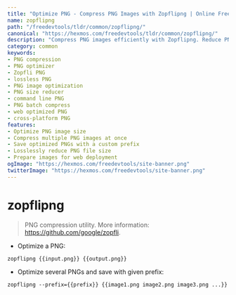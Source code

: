 ```yaml
---
title: "Optimize PNG - Compress PNG Images with Zopflipng | Online Free DevTools by Hexmos"
name: zopflipng
path: "/freedevtools/tldr/common/zopflipng/"
canonical: "https://hexmos.com/freedevtools/tldr/common/zopflipng/"
description: "Compress PNG images efficiently with Zopflipng. Reduce PNG file size and optimize for web use. Free online tool, no registration required."
category: common
keywords:
- PNG compression
- PNG optimizer
- Zopfli PNG
- lossless PNG
- PNG image optimization
- PNG size reducer
- command line PNG
- PNG batch compress
- web optimized PNG
- cross-platform PNG
features:
- Optimize PNG image size
- Compress multiple PNG images at once
- Save optimized PNGs with a custom prefix
- Losslessly reduce PNG file size
- Prepare images for web deployment
ogImage: "https://hexmos.com/freedevtools/site-banner.png"
twitterImage: "https://hexmos.com/freedevtools/site-banner.png"
---
```


# zopflipng

> PNG compression utility.
> More information: <https://github.com/google/zopfli>.

- Optimize a PNG:

`zopflipng {{input.png}} {{output.png}}`

- Optimize several PNGs and save with given prefix:

`zopflipng --prefix={{prefix}} {{image1.png image2.png image3.png ...}}`
